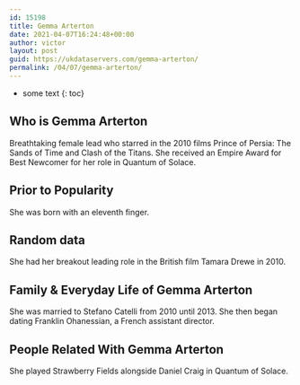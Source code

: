 ```yaml
---
id: 15198
title: Gemma Arterton
date: 2021-04-07T16:24:48+00:00
author: victor
layout: post
guid: https://ukdataservers.com/gemma-arterton/
permalink: /04/07/gemma-arterton/
---
```


* some text
{: toc}


## Who is Gemma Arterton



Breathtaking female lead who starred in the 2010 films Prince of Persia: The Sands of Time and Clash of the Titans. She received an Empire Award for Best Newcomer for her role in Quantum of Solace. 

                
                
                
## Prior to Popularity



She was born with an eleventh finger.

                
                
                
## Random data



She had her breakout leading role in the British film Tamara Drewe in 2010.

                
                
                
## Family & Everyday Life of Gemma Arterton



She was married to Stefano Catelli from 2010 until 2013. She then began dating Franklin Ohanessian, a French assistant director.

                
                
                
## People Related With Gemma Arterton



She played Strawberry Fields alongside Daniel Craig in Quantum of Solace. 

                
              
            
          
          
          